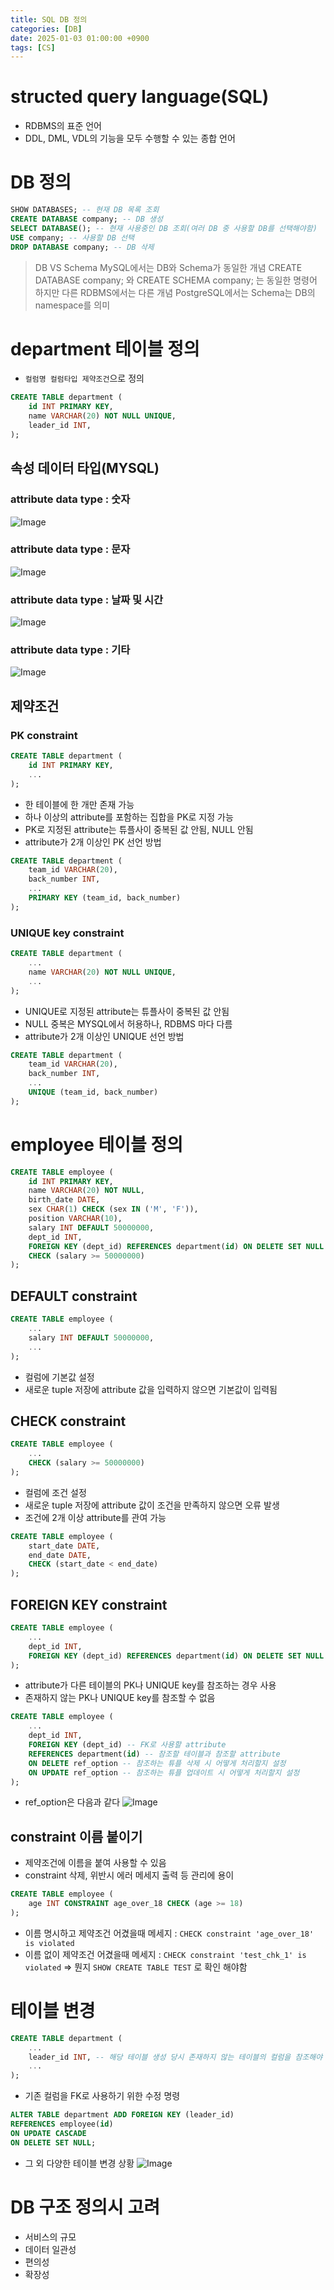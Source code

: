 ```yaml
---
title: SQL DB 정의
categories: [DB]
date: 2025-01-03 01:00:00 +0900
tags: [CS]
---
```


# structed query language(SQL)
- RDBMS의 표준 언어
- DDL, DML, VDL의 기능을 모두 수행할 수 있는 종합 언어

# DB 정의
```sql
SHOW DATABASES; -- 현재 DB 목록 조회
CREATE DATABASE company; -- DB 생성
SELECT DATABASE(); -- 현재 사용중인 DB 조회(여러 DB 중 사용할 DB를 선택해야함)
USE company; -- 사용할 DB 선택
DROP DATABASE company; -- DB 삭제
```

> DB VS Schema
> MySQL에서는 DB와 Schema가 동일한 개념
> CREATE DATABASE company; 와 CREATE SCHEMA company; 는 동일한 명령어
> 하지만 다른 RDBMS에서는 다른 개념
> PostgreSQL에서는 Schema는 DB의 namespace를 의미

# department 테이블 정의
- `컬럼명 컬럼타입 제약조건`으로 정의
```sql
CREATE TABLE department (
    id INT PRIMARY KEY,
    name VARCHAR(20) NOT NULL UNIQUE,
    leader_id INT,
);
```

## 속성 데이터 타입(MYSQL)

### attribute data type : 숫자
![Image](https://github.com/user-attachments/assets/60d5a362-3e1b-4997-9d64-cce553cd1f53)

### attribute data type : 문자
![Image](https://github.com/user-attachments/assets/e2cfd04a-7d2a-49aa-999a-e39e16e96ace)

### attribute data type : 날짜 및 시간
![Image](https://github.com/user-attachments/assets/391c22a3-deb1-4754-b332-8142afa16bed)

### attribute data type : 기타
![Image](https://github.com/user-attachments/assets/11dc6919-0382-40c8-91c7-df7edd2cea5f)

## 제약조건

### PK constraint
```sql
CREATE TABLE department (
    id INT PRIMARY KEY,
    ...
);
```
- 한 테이블에 한 개만 존재 가능
- 하나 이상의 attribute를 포함하는 집합을 PK로 지정 가능
- PK로 지정된 attribute는 튜플사이 중복된 값 안됨, NULL 안됨
- attribute가 2개 이상인 PK 선언 방법
```sql
CREATE TABLE department (
    team_id VARCHAR(20),
    back_number INT,
    ...
    PRIMARY KEY (team_id, back_number)
);
```

### UNIQUE key constraint
```sql
CREATE TABLE department (
    ...
    name VARCHAR(20) NOT NULL UNIQUE,
    ...
);
```
- UNIQUE로 지정된 attribute는 튜플사이 중복된 값 안됨
- NULL 중복은 MYSQL에서 허용하나, RDBMS 마다 다름
- attribute가 2개 이상인 UNIQUE 선언 방법
```sql
CREATE TABLE department (
    team_id VARCHAR(20),
    back_number INT,
    ...
    UNIQUE (team_id, back_number)
);
```

# employee 테이블 정의
```sql
CREATE TABLE employee (
    id INT PRIMARY KEY,
    name VARCHAR(20) NOT NULL,
    birth_date DATE,
    sex CHAR(1) CHECK (sex IN ('M', 'F')),
    position VARCHAR(10),
    salary INT DEFAULT 50000000,
    dept_id INT,
    FOREIGN KEY (dept_id) REFERENCES department(id) ON DELETE SET NULL ON UPDATE CASCADE,
    CHECK (salary >= 50000000)
);
```

## DEFAULT constraint
```sql
CREATE TABLE employee (
    ...
    salary INT DEFAULT 50000000,
    ...
);
```
- 컬럼에 기본값 설정
- 새로운 tuple 저장에 attribute 값을 입력하지 않으면 기본값이 입력됨

## CHECK constraint
```sql
CREATE TABLE employee (
    ...
    CHECK (salary >= 50000000)
);
```
- 컬럼에 조건 설정
- 새로운 tuple 저장에 attribute 값이 조건을 만족하지 않으면 오류 발생
- 조건에 2개 이상 attribute를 관여 가능
```sql
CREATE TABLE employee (
    start_date DATE,
    end_date DATE,
    CHECK (start_date < end_date)
);
```

## FOREIGN KEY constraint
```sql
CREATE TABLE employee (
    ...
    dept_id INT,
    FOREIGN KEY (dept_id) REFERENCES department(id) ON DELETE SET NULL ON UPDATE CASCADE,
);
```
- attribute가 다른 테이블의 PK나 UNIQUE key를 참조하는 경우 사용
- 존재하지 않는 PK나 UNIQUE key를 참조할 수 없음
```sql
CREATE TABLE employee (
    ...
    dept_id INT,
    FOREIGN KEY (dept_id) -- FK로 사용할 attribute
    REFERENCES department(id) -- 참조할 테이블과 참조할 attribute
    ON DELETE ref_option -- 참조하는 튜플 삭제 시 어떻게 처리할지 설정
    ON UPDATE ref_option -- 참조하는 튜플 업데이트 시 어떻게 처리할지 설정
);
```
- ref_option은 다음과 같다
![Image](https://github.com/user-attachments/assets/e5d7d764-18f9-42e1-96ad-b53ff37d5674)

## constraint 이름 붙이기
- 제약조건에 이름을 붙여 사용할 수 있음
- constraint 삭제, 위반시 에러 메세지 출력 등 관리에 용이
```sql
CREATE TABLE employee (
    age INT CONSTRAINT age_over_18 CHECK (age >= 18)
);
```
- 이름 명시하고 제약조건 어겼을때 메세지 : `CHECK constraint 'age_over_18' is violated`
- 이름 없이 제약조건 어겼을때 메세지 : `CHECK constraint 'test_chk_1' is violated` => 뭔지 `SHOW CREATE TABLE TEST` 로 확인 해야함

# 테이블 변경
```sql
CREATE TABLE department (
    ...
    leader_id INT, -- 해당 테이블 생성 당시 존재하지 않는 테이블의 컬럼을 참조해야 하므로 나중에 일단 FK 없이 만들고 나중에 수정해야함
    ...
);
```
- 기존 컬럼을 FK로 사용하기 위한 수정 명령
```sql
ALTER TABLE department ADD FOREIGN KEY (leader_id) 
REFERENCES employee(id)
ON UPDATE CASCADE
ON DELETE SET NULL;
```

- 그 외 다양한 테이블 변경 상황
![Image](https://github.com/user-attachments/assets/a2dad57c-0785-4a4a-8e06-4b52118ef891)

# DB 구조 정의시 고려
- 서비스의 규모
- 데이터 일관성
- 편의성
- 확장성